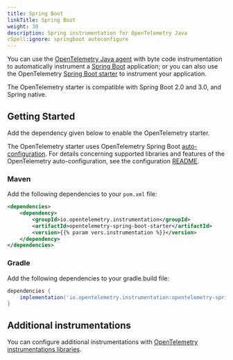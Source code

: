 ```yaml
---
title: Spring Boot
linkTitle: Spring Boot
weight: 30
description: Spring instrumentation for OpenTelemetry Java
cSpell:ignore: springboot autoconfigure
---
```


You can use the [OpenTelemetry Java agent](..) with byte code instrumentation to
automatically instrument a [Spring Boot](https://spring.io/projects/spring-boot)
application; or you can also use the OpenTelemetry [Spring Boot starter] to
instrument your application.

[Spring Boot starter]:
  https://docs.spring.io/spring-boot/docs/current/reference/htmlsingle/#using.build-systems.starters

The OpenTelemetry starter is compatible with Spring Boot 2.0 and 3.0, and Spring
native.

## Getting Started

Add the dependency given below to enable the OpenTelemetry starter.

The OpenTelemetry starter uses OpenTelemetry Spring Boot [auto-configuration].
For details concerning supported libraries and features of the OpenTelemetry
auto-configuration, see the configuration [README].

[auto-configuration]:
  https://docs.spring.io/spring-boot/docs/current/reference/html/using.html#using.auto-configuration
[README]:
  https://github.com/open-telemetry/opentelemetry-java-instrumentation/blob/main/instrumentation/spring/spring-boot-autoconfigure/README.md#features

### Maven

Add the following dependencies to your `pom.xml` file:

```xml
<dependencies>
	<dependency>
		<groupId>io.opentelemetry.instrumentation</groupId>
		<artifactId>opentelemetry-spring-boot-starter</artifactId>
		<version>{{% param vers.instrumentation %}}</version>
	</dependency>
</dependencies>
```

### Gradle

Add the following dependencies to your gradle.build file:

```groovy
dependencies {
	implementation('io.opentelemetry.instrumentation:opentelemetry-spring-boot-starter:{{% param vers.instrumentation %}}')
}
```

## Additional instrumentations

You can configure additional instrumentations with
[OpenTelemetry instrumentations libraries](https://github.com/open-telemetry/opentelemetry-java-instrumentation/blob/main/docs/supported-libraries.md#libraries--frameworks).
